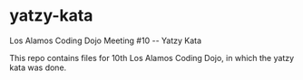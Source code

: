 # yatzy-kata
Los Alamos Coding Dojo Meeting #10 -- Yatzy Kata

This repo contains files for 10th Los Alamos Coding Dojo, in which the yatzy kata was done.
